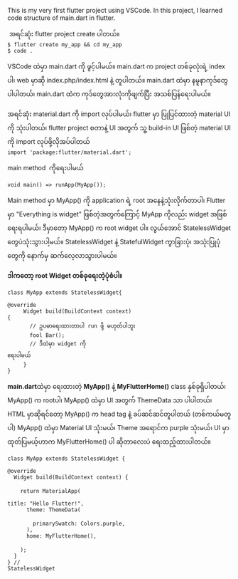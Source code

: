 This is my very first flutter project using VSCode. In this project, I learned code structure of main.dart in flutter. <br/>

 <p>
 အရင်ဆုံး flutter project create ပါတယ်။ <br/>
 <code>$ flutter create my_app && cd my_app</code><br/>
 <code>$ code . </code> 
 </p>
 
 <p>
 VSCode ထဲမှာ main.dart ကို ဖွင့်ပါမယ်။ main.dart က project တစ်ခုလုံးရဲ့ index ပါ၊ web မှာဆို index.php/index.html နဲ့ တူပါတယ်။ 
  main.dart ထဲမှာ နမူနာကုဒ်တွေ ပါပါတယ်၊ main.dart ထဲက ကုဒ်တွေအားလုံးကိုဖျက်ပြီး အသစ်ပြန်ရေးပါမယ်။ 
 </p> 
  
  <p>
 အရင်ဆုံး material.dart ကို import လုပ်ပါမယ်၊ flutter မှာ ပြုပြင်ထားတဲ့ material UI ကို သုံးပါတယ်၊ flutter project စတာနဲ့ UI အတွက် သူ့ build-in UI ဖြစ်တဲ့ material UI ကို import လုပ်ဖို့လိုအပ်ပါတယ် <br/>
 <code>import 'package:flutter/material.dart';</code>
 </p> 
  
 <p>main method  ကိုရေးပါမယ်</p>
 
 <code>void main() => runApp(MyApp());</code><br/>
 
 <p>Main method မှာ MyApp() ကို application ရဲ့ root အနေနဲ့သုံးလိုက်တာပါ၊ Flutter မှာ "Everything is widget" ဖြစ်တဲ့အတွက်ကြောင့် MyApp ကိုလည်း widget အဖြစ်ရေးရပါမယ်၊
ဒီမှာတော့ MyApp() က root widget ပါ။ လွယ်အောင် StatelessWidget တွေပဲသုံးသွားပါ့မယ်။ StatelessWidget နဲ့ StatefulWidget ကွာခြားပုံ၊ အသုံးပြုပုံတွေကို နောက်မှ ဆက်လေ့လာသွားပါမယ်။</p>

 <p><b>ဒါကတော့ root Widget တစ်ခုရေးတဲ့ပုံစံပါ။ </b></p>

 <code>class MyApp extends StatelessWidget{</code><br/>
 <code> &nbsp; @override </code><br/>
 <code> &nbsp; &nbsp; Widget build(BuildContext context) {</code><br/>
 <code> &nbsp;  &nbsp; &nbsp;   // ဥပမာရေးထားတာပါ run ဖို့ မဟုတ်ပါဘူး </code><br/>
 <code> &nbsp;  &nbsp; &nbsp;   fool Bar();</code><br/>
 <code> &nbsp;  &nbsp; &nbsp;   // ဒီထဲမှာ widget ကို ရေးပါမယ် </code><br/>
 <code> &nbsp; &nbsp; }</code><br/>
 <code>}</code><br/>

 <p><b>main.dart</b>ထဲမှာ ရေးထားတဲ့ <b>MyApp()</b> နဲ့ <b>MyFlutterHome()</b> class နှစ်ခုရှိပါတယ်၊ MyApp() က rootပါ၊ MyApp() ထဲမှာ UI အတွက် ThemeData သာ ပါပါတယ်၊ HTML မှာဆိုရင်တော့ MyApp() က head tag နဲ့ ခပ်ဆင်ဆင်တူပါတယ် (တစ်ကယ်မတူပါ) MyApp() ထဲမှာ <quote>Material UI သုံးမယ်၊ Theme အရောင်က purple သုံးမယ်၊ UI မှာ ထုတ်ပြမယ့်ဟာက MyFlutterHome() ပါ</quote> ဆိုတာလေးပဲ ရေးထည့်ထားပါတယ်။</p>
 
 <code>class MyApp extends StatelessWidget { </code><br/>
 <code>&nbsp; @override </code><br/>
 <code>&nbsp; Widget build(BuildContext context) { </code><br/>
 <code>&nbsp; &nbsp; return MaterialApp( </code><br/>
 <code>&nbsp; &nbsp; &nbsp; title: "Hello Flutter!", </code><br/>
 <code>&nbsp; &nbsp; &nbsp; theme: ThemeData( </code><br/>
 <code>&nbsp; &nbsp; &nbsp; &nbsp; primarySwatch: Colors.purple, </code><br/>
 <code>&nbsp; &nbsp; &nbsp; ), </code><br/>
 <code>&nbsp; &nbsp; &nbsp; home: MyFlutterHome(), </code><br/>
 <code>&nbsp; &nbsp; ); </code><br/>
 <code>&nbsp; } </code><br/>
 <code>} // StatelessWidget </code><br/>
  
